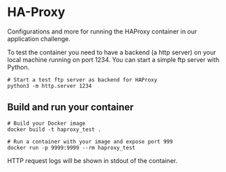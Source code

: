# HA-Proxy

Configurations and more for running the HAProxy container in our application challenge.

To test the container you need to have a backend (a http server) on your local machine running on port 1234. You can start a simple ftp server with Python.

```
# Start a test ftp server as backend for HAProxy
python3 -m http.server 1234
```

## Build and run your container

```
# Build your Docker image
docker build -t haproxy_test .

# Run a container with your image and expose port 999
docker run -p 9999:9999 --rm haproxy_test
```

HTTP request logs will be shown in stdout of the container.


